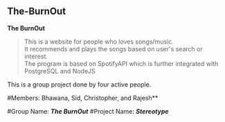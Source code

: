 ## The-BurnOut
**The BurnOut**
> This is a website for people who loves songs/music.<br>
> It recommends and plays the songs based on user's search or interest.<br>
> The program is based on SpotifyAPI which is further integrated with PostgreSQL and NodeJS<br>

This is a group project done by four active people.


#Members: Bhawana, Sid, Christopher, and Rajesh**

#Group Name: **_The BurnOut_**
#Project Name: **_Stereotype_**


